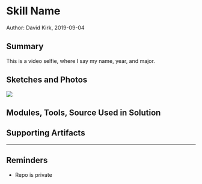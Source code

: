 #  Skill Name

Author: David Kirk, 2019-09-04

## Summary
This is a video selfie, where I say my name, year, and major.

## Sketches and Photos
[![](http://img.youtube.com/vi/v_m4Cxx-tik/0.jpg)](http://www.youtube.com/watch?v=v_m4Cxx-tik "Video Selfie")

## Modules, Tools, Source Used in Solution


## Supporting Artifacts


-----

## Reminders
- Repo is private
